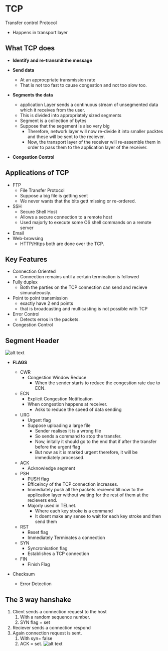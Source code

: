 # TCP

Transfer control Protocol

- Happens in transport layer

## What TCP does

- **Identify and re-transmit the message**

- **Send data**
  - At an approcpriate transmission rate
  - That is not too fast to cause congestion and not too slow too.
- **Segments the data**
  - application Layer sends a continuous stream of unsegmented data which it receives from the user.
  - This is divided into appropriately sized segments
  - Segment is a collection of bytes
  - Suppose that the segement is also very big
    - Therefore, network layer will now re-divide it into smaller packtes and these will be sent to the reciever.
    - Now, the transport layer of the receiver will re-assemble them in order to pass them to the  application layer of the receiver.
- **Congestion Control**

## Applications of TCP

- FTP
  - File Transfer Protocol
  - Suppose a big file is getting sent
  - We never wants that the bits gett missing or re-ordered.
- SSH
  - Secure Shell Host
  - Allows a secure connection to a remote host
  - Used majorly to execute some OS shell commands on a remote server
- Email
- Web-browsing
  - HTTP/Https both are done over the TCP.

## Key Features

- Connection Oriented
  - Connection remains until a certain termination is followed
- Fully duplex
  - Both the parties on the TCP connection can send and recieve simunateously.
- Point to point transmission
  - exactly have 2 end points
  - that is broadcasting and multicasting is not possible with TCP
- Error Control
  - Detects erros in the packets.
- Congestion Control

## Segment Header

![alt text](/images/image-9.png)

- **FLAGS**
  - CWR
    - Congestion Window Reduce
      - When the sender starts to reduce the congestion rate due to ECN.
  - ECN
    - Explicit Congestion Notification
    - When congestion happens at receiver.
      - Asks to reduce the speed of data sending
  - URG
    - Urgent flag
    - Suppose uploading a large file
      - Sender realises it is a wrong file
      - So sends a command to stop the transfer.
      - Now, initally it should go to the end that if after the transfer before the urgent flag
      - But now as it is marked urgent therefore, it will be immediately processed. 
  - ACK
    - Acknowledge segment
  - PSH
    - PUSH flag
    - Efficeincy of the TCP connection increases.
    - Immediately push all the packets recieved till now to the application layer without waiting for the rest of them at the recievers end.
    - Majorly used in TELnet.
      - Where each key stroke is a command 
      - It doent make any sense to wait for each key stroke and then send them
  - RST
    - Reset flag
    - Immediately Terminates a connection
  - SYN
    - Syncronisation flag
    - Establishes a TCP connection
  - FIN
    - Finish Flag

- Checksum
  - Error Detection

## The 3 way hanshake

1) Client sends a connection request to the host
   1) With a random sequence number.
   2) SYN flag = set
2) Reciever sends a connection respond
3) Again connection request is sent.
   1) With syn= false
   2) ACK = set.
![alt text](/images/image-10.png)